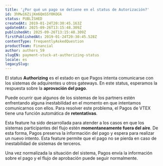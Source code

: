 ```yaml
---
title: '¿Por qué un pago se detiene en el status de Autorización?'
id: 3hMw16ZijKm6QmSSY0KOGk
status: PUBLISHED
createdAt: 2019-01-24T20:30:45.163Z
updatedAt: 2025-09-26T13:15:48.309Z
publishedAt: 2025-09-26T13:15:48.309Z
firstPublishedAt: 2019-01-24T20:30:45.528Z
contentType: frequentlyAskedQuestion
productTeam: Financial
author: authors_59
slugEN: payment-stuck-at-authorizing-status
locale: es
legacySlug: 
---
```


El status __Authorizing__ es el estado en que Pagos intenta comunicarse con los sistemas de adquirentes u otros gateways. En este status, esperamos la respuesta sobre la __aprovación del pago__.

Puede ocurrir que algunos de los sistemas de los partners estén enfrentando alguna inestabilidad en el momento en que intentamos comunicarnos con ellos. Para resolver este problema, el Pagos de VTEX tiene una función automática de __retentativas__.

Esta feature ha sido desarrollada para atender a los casos en que los sistemas participantes del flujo estén __momentaneamente fuera del aire__. De esta forma, Pagos preserva la información del pago y espera para realizar un nuevo intento. Esta feature permite que el pago no se pierda en caso de inestabilidad de sistemas de terceros.

Una vez normalizada la situación del sistema, Pagos envía la información sobre el pago y el flujo de aprobación puede seguir normalmente.
